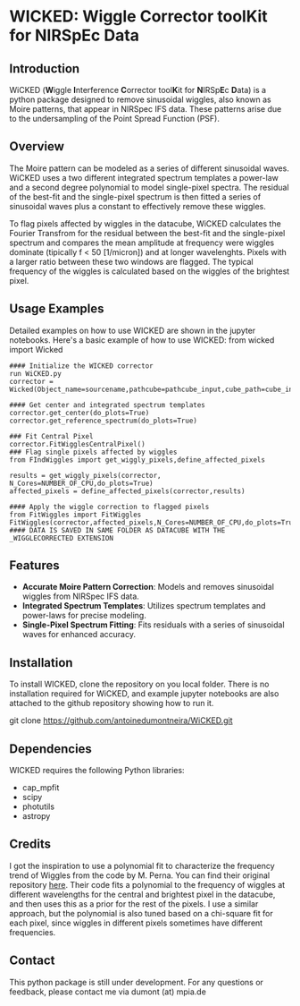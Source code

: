 # WICKED: **W**iggle **C**orrector tool**K**it for NIRSp**E**c **D**ata

## Introduction
WiCKED (**W**iggle **I**nterference **C**orrector tool**K**it for **N**IRSp**E**c **D**ata) is a python package designed to remove sinusoidal wiggles, also known as Moire patterns, that appear in NIRSpec IFS data. These patterns arise due to the undersampling of the Point Spread Function (PSF).

## Overview
The Moire pattern can be modeled as a series of different sinusoidal waves. WiCKED uses a two different integrated spectrum templates a power-law and a second degree polynomial to model single-pixel spectra. The residual of the best-fit and the single-pixel spectrum is then fitted  a series of sinusoidal waves plus a constant to effectively remove these wiggles.

To flag pixels affected by wiggles in the datacube, WiCKED calculates the Fourier Transfrom for the residual between the best-fit and the single-pixel spectrum and compares the mean amplitude at frequency were wiggles dominate (tipically f < 50 [1/micron]) and at longer wavelenghts. Pixels with a larger ratio between these two windows are flagged. The typical frequency of the wiggles is calculated based on the wiggles of the brightest pixel. 

## Usage Examples
Detailed examples on how to use WICKED are shown in the jupyter notebooks. Here's a basic example of how to use WICKED:
from wicked import Wicked
 ```
#### Initialize the WICKED corrector
run WiCKED.py
corrector = Wicked(Object_name=sourcename,pathcube=pathcube_input,cube_path=cube_input,redshift=z,jwst_filter=jwst_filter)

#### Get center and integrated spectrum templates
corrector.get_center(do_plots=True)
corrector.get_reference_spectrum(do_plots=True)

### Fit Central Pixel
corrector.FitWigglesCentralPixel()
### Flag single pixels affected by wiggles
from FIndWiggles import get_wiggly_pixels,define_affected_pixels

results = get_wiggly_pixels(corrector, N_Cores=NUMBER_OF_CPU,do_plots=True)
affected_pixels = define_affected_pixels(corrector,results)

#### Apply the wiggle correction to flagged pixels
from FitWiggles import FitWiggles
FitWiggles(corrector,affected_pixels,N_Cores=NUMBER_OF_CPU,do_plots=True)
#### DATA IS SAVED IN SAME FOLDER AS DATACUBE WITH THE _WIGGLECORRECTED EXTENSION

```


## Features
- **Accurate Moire Pattern Correction**: Models and removes sinusoidal wiggles from NIRSpec IFS data.
- **Integrated Spectrum Templates**: Utilizes spectrum templates and power-laws for precise modeling.
- **Single-Pixel Spectrum Fitting**: Fits residuals with a series of sinusoidal waves for enhanced accuracy.

## Installation
To install WICKED, clone the repository on you local folder. There is no installation required for WiCKED, and example jupyter notebooks are also attached to the github repository showing how to run it. 

git clone https://github.com/antoinedumontneira/WiCKED.git

## Dependencies
WICKED requires the following Python libraries:
- cap_mpfit
- scipy
- photutils
- astropy

## Credits

I got the inspiration to use a polynomial fit to characterize the frequency trend of Wiggles from the code by M. Perna. You can find their original repository [here](https://github.com/micheleperna/JWST-NIRSpec_wiggles/tree/main). Their code fits a polynomial to the frequency of wiggles at different wavelengths for the central and brightest pixel in the datacube, and then uses this as a prior for the rest of the pixels. I use a similar approach, but the polynomial is also tuned based on a chi-square fit for each pixel, since wiggles in different pixels sometimes have different frequencies.


## Contact
This python package is still under development. For any questions or feedback, please contact me via dumont (at) mpia.de
